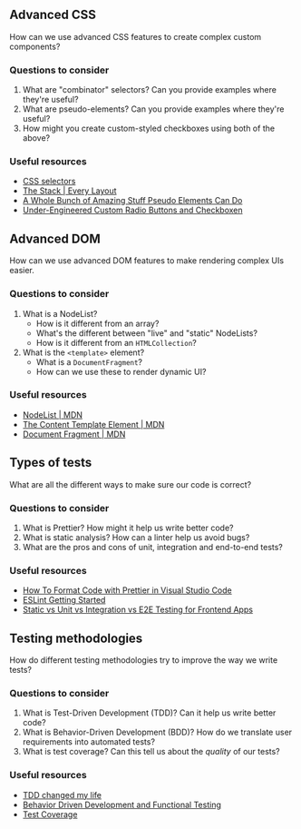 ## Advanced CSS

How can we use advanced CSS features to create complex custom components?

### Questions to consider

1. What are "combinator" selectors? Can you provide examples where they're useful?
1. What are pseudo-elements? Can you provide examples where they're useful?
1. How might you create custom-styled checkboxes using both of the above?

### Useful resources

- [CSS selectors](https://developer.mozilla.org/en-US/docs/Web/CSS/CSS_Selectors)
- [The Stack | Every Layout](https://every-layout.dev/layouts/stack/)
- [A Whole Bunch of Amazing Stuff Pseudo Elements Can Do](https://css-tricks.com/pseudo-element-roundup/)
- [Under-Engineered Custom Radio Buttons and Checkboxen](https://adrianroselli.com/2017/05/under-engineered-custom-radio-buttons-and-checkboxen.html)

## Advanced DOM

How can we use advanced DOM features to make rendering complex UIs easier.

### Questions to consider

1. What is a NodeList?
   - How is it different from an array?
   - What's the different between "live" and "static" NodeLists?
   - How is it different from an `HTMLCollection`?
1. What is the `<template>` element?
   - What is a `DocumentFragment`?
   - How can we use these to render dynamic UI?

### Useful resources

- [NodeList | MDN](https://developer.mozilla.org/en-US/docs/Web/API/NodeList)
- [The Content Template Element | MDN](https://developer.mozilla.org/en-US/docs/Web/HTML/Element/template)
- [Document Fragment | MDN](https://developer.mozilla.org/en-US/docs/Web/API/DocumentFragment)

## Types of tests

What are all the different ways to make sure our code is correct?

### Questions to consider

1. What is Prettier? How might it help us write better code?
1. What is static analysis? How can a linter help us avoid bugs?
1. What are the pros and cons of unit, integration and end-to-end tests?

### Useful resources

- [How To Format Code with Prettier in Visual Studio Code](https://www.digitalocean.com/community/tutorials/how-to-format-code-with-prettier-in-visual-studio-code)
- [ESLint Getting Started](https://eslint.org/docs/user-guide/getting-started)
- [Static vs Unit vs Integration vs E2E Testing for Frontend Apps](https://kentcdodds.com/blog/unit-vs-integration-vs-e2e-tests)

## Testing methodologies

How do different testing methodologies try to improve the way we write tests?

### Questions to consider

1. What is Test-Driven Development (TDD)? Can it help us write better code?
1. What is Behavior-Driven Development (BDD)? How do we translate user requirements into automated tests?
1. What is test coverage? Can this tell us about the _quality_ of our tests?

### Useful resources

- [TDD changed my life](https://medium.com/javascript-scene/tdd-changed-my-life-5af0ce099f80)
- [Behavior Driven Development and Functional Testing](https://medium.com/javascript-scene/behavior-driven-development-bdd-and-functional-testing-62084ad7f1f2)
- [Test Coverage](https://www.martinfowler.com/bliki/TestCoverage.html)

